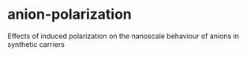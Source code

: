 # anion-polarization
Effects of induced polarization on the nanoscale behaviour of anions in synthetic carriers
